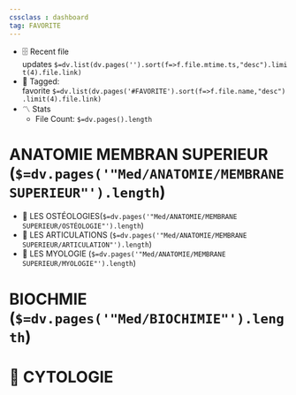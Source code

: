 ```yaml
---
cssclass : dashboard
tag: FAVORITE
---
```

-   🗄️ Recent file updates `$=dv.list(dv.pages('').sort(f=>f.file.mtime.ts,"desc").limit(4).file.link)`
- 🔖 Tagged: favorite `$=dv.list(dv.pages('#FAVORITE').sort(f=>f.file.name,"desc").limit(4).file.link)`
- 〽️ Stats
	-   File Count: `$=dv.pages().length`
# ANATOMIE MEMBRAN SUPERIEUR (`$=dv.pages('"Med/ANATOMIE/MEMBRANE SUPERIEUR"').length`)
- 🦴 LES OSTÉOLOGIES(`$=dv.pages('"Med/ANATOMIE/MEMBRANE SUPERIEUR/OSTÉOLOGIE"').length`)
- 🔗 LES ARTICULATIONS (`$=dv.pages('"Med/ANATOMIE/MEMBRANE SUPERIEUR/ARTICULATION"').length`)
- 🍖 LES MYOLOGIE (`$=dv.pages('"Med/ANATOMIE/MEMBRANE SUPERIEUR/MYOLOGIE"').length`)

# BIOCHMIE (`$=dv.pages('"Med/BIOCHIMIE"').length`)
# 🧫 CYTOLOGIE